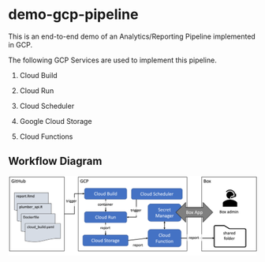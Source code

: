 # demo-gcp-pipeline

This is an end-to-end demo of an Analytics/Reporting Pipeline implemented in GCP.

The following GCP Services are used to implement this pipeline.

1.  Cloud Build

2.  Cloud Run

3.  Cloud Scheduler

4.  Google Cloud Storage

5.  Cloud Functions

## Workflow Diagram

![](imgs/report-pipeline-diagram.png)

